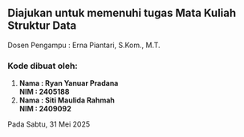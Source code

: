 <h2>Diajukan untuk memenuhi tugas Mata Kuliah Struktur Data <br></h2>
Dosen Pengampu : Erna Piantari, S.Kom., M.T.

<h3>Kode dibuat oleh:</h3>

<ol>
  <li>    
    <strong>Nama : Ryan Yanuar Pradana <br></strong>
    <strong>NIM : 2405188 <br></strong>
  </li>
  <li>
    <strong>Nama : Siti Maulida Rahmah <br></strong>
    <strong>NIM : 2409092 <br></strong>
  </li>
</ol>
  
Pada Sabtu, 31 Mei 2025
